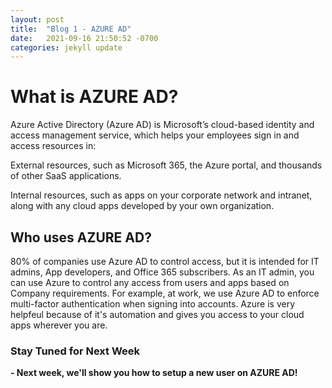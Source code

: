 ```yaml
---
layout: post
title:  "Blog 1 - AZURE AD"
date:   2021-09-16 21:50:52 -0700
categories: jekyll update
---
```

<h1>  What is AZURE AD? </h1>

Azure Active Directory (Azure AD) is Microsoft’s cloud-based identity and access management service, which helps your employees sign in and access resources in:

External resources, such as Microsoft 365, the Azure portal, and thousands of other SaaS applications.

Internal resources, such as apps on your corporate network and intranet, along with any cloud apps developed by your own organization. 

<h2> Who uses AZURE AD? </h2>

80% of companies use Azure AD to control access, but it is intended for IT admins, App developers, and Office 365 subscribers. As an IT admin, you can use Azure to control any access from users and apps based on Company requirements. For example, at work, we use Azure AD to enforce multi-factor authentication when signing into accounts. Azure is very helpfeul because of it's automation and gives you access to your cloud apps wherever you are. 

<h3> <b> Stay Tuned for Next Week </h3>
- Next week, we'll show you how to setup a new user on AZURE AD! 